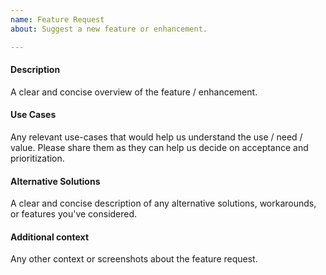 ```yaml
---
name: Feature Request
about: Suggest a new feature or enhancement.

---
```

<!--Please search the existing issues for relevant feature & enhancement requests and use the 👍 reaction to add upvotes to pre-existing requests.-->

#### Description
A clear and concise overview of the feature / enhancement.

#### Use Cases
Any relevant use-cases that would help us understand the use / need / value. Please share them as they can help us decide on acceptance and prioritization.

#### Alternative Solutions
A clear and concise description of any alternative solutions, workarounds, or features you've considered.

#### Additional context
Any other context or screenshots about the feature request.
